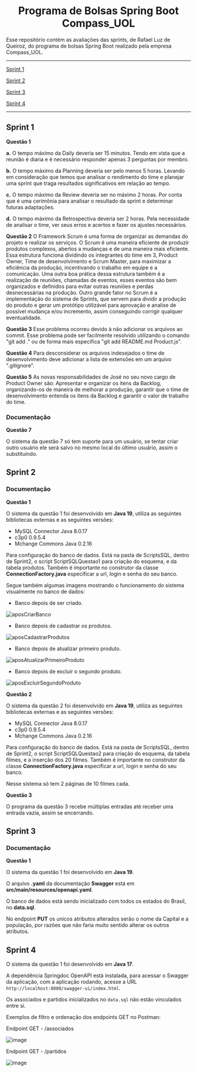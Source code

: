 <h1 align="center">Programa de Bolsas Spring Boot Compass_UOL</h1>
Esse repositório contém as avaliações das sprints, de Rafael Luz de Queiroz, do programa de bolsas Spring Boot realizado pela empresa Compass_UOL.

**********

[Sprint 1](#sprint1)

[Sprint 2](#sprint2)

[Sprint 3](#sprint3)

[Sprint 4](#sprint4)

**********

<div id='sprint1'>

## Sprint 1

**Questão 1**

**a.** O tempo máximo da Daily deveria ser 15 minutos. Tendo em vista que a reunião é diaria e é necessário responder apenas 3 perguntas por membro.

**b.** O tempo máximo da Planning deveria ser pelo menos 5 horas. Levando em consideração que temos que analisar o rendimento do time e planejar uma sprint que traga resultados significativos em relação ao tempo.

**c.** O tempo máximo da Review deveria ser no máximo 2 horas. Por conta que é uma cerimônia para analisar o resultado da sprint e determinar futuras adaptações.

**d.** O tempo máximo da Retrospectiva deveria ser 2 horas. Pela necessidade de analisar o time, ver seus erros e acertos e fazer os ajustes necessários.


**Questão 2**
O Framework Scrum é uma forma de organizar as demandas do projeto e realizar os serviços. O Scrum é uma maneira eficiente de produzir produtos complexos, abertos a mudanças e de uma maneira mais eficiente.
Essa estrutura funciona dividindo os integrantes do time em 3, Product Owner, Time de desenvolvimento e Scrum Master, para maximizar a eficiência da produção, incentivando o trabalho em equipe e a comunicação. Uma outra boa prática dessa estrutura também é a realização de reuniões, chamadas de eventos, esses eventos são bem organizados e definidos para evitar outras reuniões e perdas desnecessárias na produção.
Outro grande fator no Scrum é a implementação do sistema de Sprints, que servem para dividir a produção do produto e gerar um protótipo utilizável para aprovação e analise de possível mudança e/ou incremento, assim conseguindo corrigir qualquer eventualidade.


**Questão 3**
Esse problema ocorreu devido à não adicionar os arquivos ao commit. Esse problema pode ser facilmente resolvido utilizando o comando "git add ." ou de forma mais específica "git add README.md Product.js".


**Questão 4**
Para desconsiderar os arquivos indesejados o time de desenvolvimento deve adicionar a lista de extensões em um arquivo ".gitignore".


**Questão 5**
As novas responsabilidades de José no seu novo cargo de Product Owner são: Apresentar e organizar os itens da Backlog, organizando-os de maneira de melhorar a produção, garantir que o time de desenvolvimento entenda os itens da Backlog e garantir o valor de trabalho do time.


### **Documentação**
**Questão 7**

O sistema da questão 7 só tem suporte para um usuário, se tentar criar outro usuário ele será salvo no mesmo local do último usuário, assim o substituindo.



<div id='sprint2'>

## Sprint 2

### **Documentação**

**Questão 1**

O sistema da questão 1 foi desenvolvido em **Java 19**, utiliza as seguintes bibliotecas externas e as seguintes versões:
* MySQL Connector Java 8.0.17
* c3p0 0.9.5.4
* Mchange Commons Java 0.2.16

Para configuração do banco de dados. Está na pasta de ScriptsSQL, dentro de Sprint2, o script ScriptSQLQuestao1 para criação do esquema, e da tabela produtos.
Também é importante no construtor da classe **ConnectionFactory.java** especificar a url, login e senha do seu banco.

Segue também algumas imagens mostrando o funcionamento do sistema visualmente no banco de dados:
* Banco depois de ser criado.

![aposCriarBanco](https://user-images.githubusercontent.com/87668199/198833842-81a25823-f9c7-45f8-83e9-84a24d5c3ae6.png)

* Banco depois de cadastrar os produtos.

![aposCadastrarProdutos](https://user-images.githubusercontent.com/87668199/198833919-6d0622d3-861c-4ab0-ab59-3cf5d8d0d11f.png)

* Banco depois de atualizar primeiro produto.

![aposAtualizarPrimeiroProduto](https://user-images.githubusercontent.com/87668199/198833965-a2ae03c8-8703-4e63-92be-c3ea0df7b2df.png)

* Banco depois de excluir o segundo produto.

![aposExcluirSegundoProduto](https://user-images.githubusercontent.com/87668199/198834002-d518c9bd-8c87-47fc-8b32-d2726b89bbd4.png)



**Questão 2**

O sistema da questão 2 foi desenvolvido em **Java 19**, utiliza as seguintes bibliotecas externas e as seguintes versões:
* MySQL Connector Java 8.0.17
* c3p0 0.9.5.4
* Mchange Commons Java 0.2.16

Para configuração do banco de dados. Está na pasta de ScriptsSQL, dentro de Sprint2, o script ScriptSQLQuestao2 para criação do esquema, da tabela filmes, e a inserção dos 20 filmes.
Também é importante no construtor da classe **ConnectionFactory.java** especificar a url, login e senha do seu banco.

Nesse sistema só tem 2 páginas de 10 filmes cada.



**Questão 3**

O programa da questão 3 recebe múltiplas entradas até receber uma entrada vazia, assim se encerrando.



<div id='sprint3'>

## Sprint 3

### **Documentação**

**Questão 1**

O sistema da questão 1 foi desenvolvido em **Java 19**.

O arquivo **.yaml** da documentação **Swagger** está em **src/main/resources/openapi.yaml**.

O banco de dados está sendo inicializado com todos os estados do Brasil, no **data.sql**.

No endpoint **PUT** os unicos atributos alterados serão o nome da Capital e a população, por razões que não faria muito sentido alterar os outros atributos.

<div id='sprint4'>

## Sprint 4

O sistema da questão 1 foi desenvolvido em **Java 17**.

A dependência Springdoc OpenAPI está instalada, para acessar o Swagger da aplicação, com a aplicação rodando, acesse a URL `http://localhost:8080/swagger-ui/index.html`.

Os associados e partidos inicializados no `data.sql` não estão vinculados entre si.

Exemplos de filtro e ordenação dos endpoints GET no Postman:

Endpoint GET - /associados

![image](https://user-images.githubusercontent.com/87668199/204184431-a91ca692-6aad-4a58-a500-3b5c90f40dda.png)

Endpoint GET - /partidos

![image](https://user-images.githubusercontent.com/87668199/204184656-085b00d7-2364-4b67-a342-1b5f959672f2.png)
